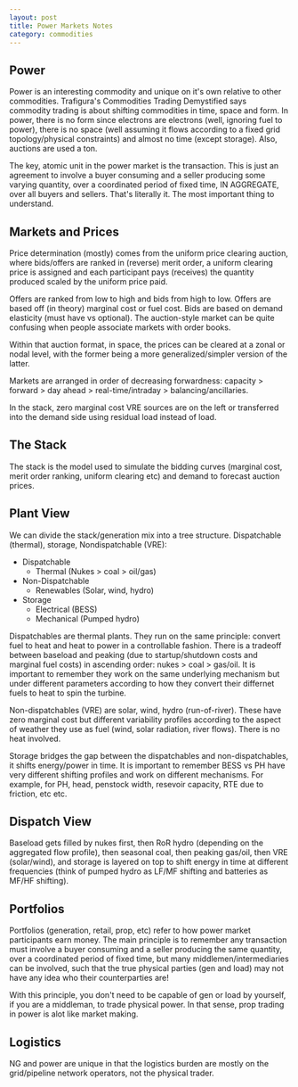 ```yaml
---
layout: post
title: Power Markets Notes
category: commodities
---
```


## Power

Power is an interesting commodity and unique on it's own relative to other commodities. Trafigura's Commodities Trading Demystified says commodity trading is about shifting commodities in time, space and form. In power, there is no form since electrons are electrons (well, ignoring fuel to power), there is no space (well assuming it flows according to a fixed grid topology/physical constraints) and almost no time (except storage). Also, auctions are used a ton.

The key, atomic unit in the power market is the transaction. This is just an agreement to involve a buyer consuming and a seller producing some varying quantity, over a coordinated period of fixed time, IN AGGREGATE, over all buyers and sellers. That's literally it. The most important thing to understand.

## Markets and Prices

Price determination (mostly) comes from the uniform price clearing auction, where bids/offers are ranked in (reverse) merit order, a uniform clearing price is assigned and each participant pays (receives) the quantity produced scaled by the uniform price paid.

Offers are ranked from low to high and bids from high to low. Offers are based off (in theory) marginal cost or fuel cost. Bids are based on demand elasticity (must have vs optional). The auction-style market can be quite confusing when people associate markets with order books.

Within that auction format, in space, the prices can be cleared at a zonal or nodal level, with the former being a more generalized/simpler version of the latter.

Markets are arranged in order of decreasing forwardness: capacity > forward > day ahead > real-time/intraday > balancing/ancillaries.

In the stack, zero marginal cost VRE sources are on the left or transferred into the demand side using residual load instead of load.

## The Stack

The stack is the model used to simulate the bidding curves (marginal cost, merit order ranking, uniform clearing etc) and demand to forecast auction prices.

## Plant View

We can divide the stack/generation mix into a tree structure. Dispatchable (thermal), storage, Nondispatchable (VRE):

* Dispatchable 
  * Thermal (Nukes > coal > oil/gas)
* Non-Dispatchable
  * Renewables (Solar, wind, hydro)
* Storage
  * Electrical (BESS)
  * Mechanical (Pumped hydro)

Dispatchables are thermal plants. They run on the same principle: convert fuel to heat and heat to power in a controllable fashion. There is a tradeoff between baseload and peaking (due to startup/shutdown costs and marginal fuel costs) in ascending order: nukes > coal > gas/oil. It is important to remember they work on the same underlying mechanism but under different parameters according to how they convert their differnet fuels to heat to spin the turbine.

Non-dispatchables (VRE) are solar, wind, hydro (run-of-river). These have zero marginal cost but different variability profiles according to the aspect of weather they use as fuel (wind, solar radiation, river flows). There is no heat involved.

Storage bridges the gap between the dispatchables and non-dispatchables, it shifts energy/power in time. It is important to remember BESS vs PH have very different shifting profiles and work on different mechanisms. For example, for PH, head, penstock width, resevoir capacity, RTE due to friction, etc etc.

## Dispatch View

Baseload gets filled by nukes first, then RoR hydro (depending on the aggregated flow profile), then seasonal coal, then peaking gas/oil, then VRE (solar/wind), and storage is layered on top to shift energy in time at different frequencies (think of pumped hydro as LF/MF shifting and batteries as MF/HF shifting).

## Portfolios

Portfolios (generation, retail, prop, etc) refer to how power market participants earn money. The main principle is to remember any transaction must involve a buyer consuming and a seller producing the same quantity, over a coordinated period of fixed time, but many middlemen/intermediaries can be involved, such that the true physical parties (gen and load) may not have any idea who their counterparties are!

With this principle, you don't need to be capable of gen or load by yourself, if you are a middleman, to trade physical power. In that sense, prop trading in power is alot like market making.

## Logistics

NG and power are unique in that the logistics burden are mostly on the grid/pipeline network operators, not the physical trader.